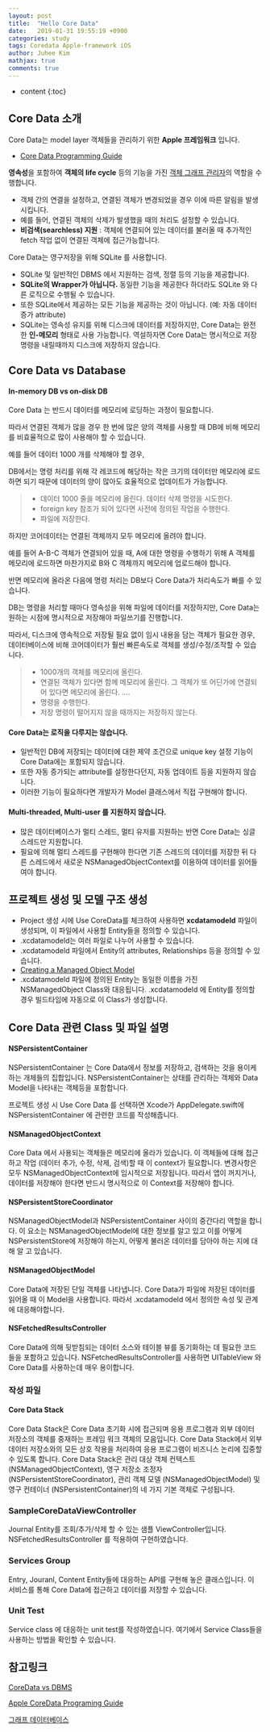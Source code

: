 ```yaml
---
layout: post
title:  "Hello Core Data"
date:   2019-01-31 19:55:19 +0900
categories: study
tags: Coredata Apple-framework iOS
author: Juhee Kim
mathjax: true
comments: true
---
```


* content
{:toc}

## Core Data 소개
Core Data는 model layer 객체들을 관리하기 위한 **Apple 프레임워크** 입니다.
  - [Core Data Programming Guide](https://developer.apple.com/library/archive/documentation/Cocoa/Conceptual/CoreData/index.html#//apple_ref/doc/uid/TP40001075-CH2-SW1)

**영속성**을 포함하여 **객체의 life cycle** 등의 기능을 가진 [객체 그래프 관리자](https://en.wikipedia.org/wiki/Object_graph)의 역할을 수행합니다.
  - 객체 간의 연결을 설정하고, 연결된 객체가 변경되었을 경우 이에 따른 알림을 발생시킵니다.
  - 예를 들어, 연결된 객체의 삭제가 발생했을 때의 처리도 설정할 수 있습니다.
  - **비검색(searchless) 지원** : 객체에 연결되어 있는 데이터를 불러올 때 추가적인 fetch 작업 없이 연결된 객체에 접근가능합니다.

Core Data는 영구저장을 위해 SQLite 를 사용합니다.
  - SQLite 및 일반적인 DBMS 에서 지원하는 검색, 정렬 등의 기능을 제공합니다.
  - **SQLite의 Wrapper가 아닙니다.** 동일한 기능을 제공한다 하더라도 SQLite 와 다른 로직으로 수행될 수 있습니다.
  - 또한 SQLite에서 제공하는 모든 기능을 제공하는 것이 아닙니다. (예: 자동 데이터 증가 attribute)
  - SQLite는 영속성 유지를 위해 디스크에 데이터를 저장하지만, Core Data는 완전한 **인-메모리** 형태로 사용 가능합니다. 역설하자면 Core Data는 명시적으로 저장 명령을 내릴때까지 디스크에 저장하지 않습니다.

## Core Data vs Database

#### In-memory DB vs on-disk DB

 Core Data 는 반드시 데이터를 메모리에 로딩하는 과정이 필요합니다.

 따라서 연결된 객체가 많을 경우 한 번에 많은 양의 객체를 사용할 때 DB에 비해 메모리를 비효율적으로 많이 사용해야 할 수 있습니다.

 예를 들어 데이터 1000 개를 삭제해야 할 경우,

 DB에서는 명령 처리를 위해 각 레코드에 해당하는 작은 크기의 데이터만 메모리에 로드하면 되기 때문에 데이터의 양이 많아도 효율적으로 업데이트가 가능합니다.

> - 데이터 1000 줄을 메모리에 올린다. 데이터 삭제 명령을 시도한다.
> - foreign key 참조가 되어 있다면 사전에 정의된 작업을 수행한다.
> - 파일에 저장한다.

 하지만 코어데이터는 연결된 객체까지 모두 메모리에 올려야 합니다.

 예를 들어 A-B-C 객체가 연결되어 있을 때, A에 대한 명령을 수행하기 위해 A 객체를 메모리에 로드하면 마찬가지로 B와 C 객체까지 메모리에 업로드해야 합니다.


 반면 메모리에 올라온 다음에 명령 처리는 DB보다 Core Data가 처리속도가 빠를 수 있습니다.

 DB는 명령을 처리할 때마다 영속성을 위해 파일에 데이터를 저장하지만, Core Data는 원하는 시점에 명시적으로 저장해야 파일쓰기를 진행합니다.

 따라서, 디스크에 영속적으로 저장될 필요 없이 임시 내용을 담는 객체가 필요한 경우, 데이터베이스에 비해 코어데이터가 훨씬 빠른속도로 객체를 생성/수정/조작할 수 있습니다.

> - 1000개의 객체를 메모리에 올린다.
> - 연결된 객체가 있다면 함께  메모리에 올린다. 그 객체가 또 어딘가에 연결되어 있다면 메모리에 올린다.  ....
> - 명령을 수행한다.
> - 저장 명령이 떨어지지 않을 때까지는 저장하지 않는다.

#### Core Data는 로직을 다루지는 않습니다.

- 일반적인 DB에 저장되는 데이터에 대한 제약 조건으로 unique key 설정 기능이 Core Data에는 포함되지 않습니다.
- 또한 자동 증가되는 attribute를 설정한다던지, 자동 업데이트 등을 지원하지 않습니다.
- 이러한 기능이 필요하다면 개발자가 Model 클래스에서 직접 구현해야 합니다.

#### Multi-threaded, Multi-user 를 지원하지 않습니다.

- 많은 데이터베이스가 멀티 스레드, 멀티 유저를 지원하는 반면 Core Data는 싱글 스레드만 지원합니다.
- 필요에 의해 멀티 스레드를 구현해야 한다면 기존 스레드의 데이터를 저장한 뒤 다른 스레드에서 새로운 NSManagedObjectContext를 이용하여 데이터를 읽어들여야 합니다.

## 프로젝트 생성 및 모델 구조 생성

- Project 생성 시에 Use CoreData를 체크하여 사용하면 **xcdatamodeld** 파일이 생성되며, 이 파일에서 사용할 Entity들을 정의할 수 있습니다.
- .xcdatamodeld는 여러 파일로 나누어 사용할 수 있습니다.
- .xcdatamodeld 파일에서 Entity의 attributes, Relationships 등을 정의할 수 있습니다.
- [Creating a Managed Object Model](https://developer.apple.com/library/archive/documentation/Cocoa/Conceptual/CoreData/KeyConcepts.html#//apple_ref/doc/uid/TP40001075-CH30-SW1)
- .xcdatamodeld 파일에 정의된 Entity는 동일한 이름을 가진 NSManagedObject Class와 대응됩니다. .xcdatamodeld 에 Entity를 정의할 경우 빌드타임에 자동으로 이 Class가 생성합니다.

## Core Data 관련 Class 및 파일 설명

#### NSPersistentContainer

  NSPersistentContainer 는 Core Data에서 정보를 저장하고, 검색하는 것을 용이케 하는 개체들의 집합입니다. NSPersistentContainer는 상태를 관리하는 객체와 Data Model을 나타내는 객체등을 포함합니다.

 프로젝트 생성 시 Use Core Data 를 선택하면 Xcode가 AppDelegate.swift에 NSPersistentContainer 에 관련한 코드를 작성해줍니다.

#### NSManagedObjectContext

 Core Data 에서 사용되는 객체들은 메모리에 올라가 있습니다. 이 객체들에 대해 접근하고 작업 (데이터 추가, 수정, 삭제, 검색)할 때 이 context가 필요합니다. 변경사항은 모두 NSManagedObjectContext에 임시적으로 저장됩니다. 따라서 앱이 꺼지거나, 데이터를 저장해야 한다면 반드시 명시적으로 이 Context를 저장해야 합니다.

#### NSPersistentStoreCoordinator

NSManagedObjectModel과 NSPersistentContainer 사이의 중간다리 역할을 합니다. 이 요소는 NSManagedObjectModel에 대한 정보를 알고 있고 이를 어떻게 NSPersistentStore에 저장해야 하는지, 어떻게 불러온 데이터를 담아야 하는 지에 대해 알 고 있습니다.

#### NSManagedObjectModel

 Core Data에 저장된 단일 객체를 나타냅니다. Core Data가 파일에 저장된 데이터를 읽어올 때 이 Model을 사용합니다. 따라서 .xcdatamodeld 에서 정의한 속성 및 관계에 대응해야합니다.

#### NSFetchedResultsController

 Core Data에 의해 뒷받침되는 데이터 소스와 테이블 뷰를 동기화하는 데 필요한 코드들을 포함하고 있습니다. NSFetchedResultsController를 사용하면 UITableView 와 Core Data를 사용하는데 매우 용이합니다.

### 작성 파일  

#### Core Data Stack

 Core Data Stack은 Core Data 초기화 시에 접근되며 응용 프로그램과 외부 데이터 저장소의 객체를 중재하는 프레임 워크 객체의 모음입니다.
 Core Data Stack에서 외부 데이터 저장소와의 모든 상호 작용을 처리하여 응용 프로그램이 비즈니스 논리에 집중할 수 있도록 합니다.
 Core Data Stack은 관리 대상 객체 컨텍스트 (NSManagedObjectContext), 영구 저장소 조정자 (NSPersistentStoreCoordinator), 관리 객체 모델 (NSManagedObjectModel) 및 영구 컨테이너 (NSPersistentContainer)의 네 가지 기본 객체로 구성됩니다.

### SampleCoreDataViewController

Journal Entity를 조회/추가/삭제 할 수 있는 샘플 ViewController입니다. NSFetchedResultsController 를 적용하여 구현하였습니다.

### Services Group

 Entry, Jouranl, Content Entity들에 대응하는 API를 구현해 놓은 클래스입니다. 이 서비스를 통해 Core Data에 접근하고 데이터를 저장할 수 있습니다.

### Unit Test

 Service class 에 대응하는 unit test를 작성하였습니다. 여기에서 Service Class들을 사용하는 방법을 확인할 수 있습니다.

## 참고링크

[CoreData vs DBMS](https://www.letmecompile.com/%EC%BD%94%EC%96%B4%EB%8D%B0%EC%9D%B4%ED%84%B0core-data%EC%99%80-%EB%8D%B0%EC%9D%B4%ED%84%B0%EB%B2%A0%EC%9D%B4%EC%8A%A4%EC%9D%98-%EC%B0%A8%EC%9D%B4/)

[Apple CoreData Programing Guide](https://developer.apple.com/library/archive/documentation/Cocoa/Conceptual/CoreData/index.html#//apple_ref/doc/uid/TP40001075-CH2-SW1)

[그래프 데이터베이스](https://ko.wikipedia.org/wiki/%EA%B7%B8%EB%9E%98%ED%94%84_%EB%8D%B0%EC%9D%B4%ED%84%B0%EB%B2%A0%EC%9D%B4%EC%8A%A4)
